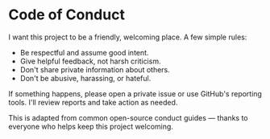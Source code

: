 # Code of Conduct

I want this project to be a friendly, welcoming place. A few simple rules:

- Be respectful and assume good intent.
- Give helpful feedback, not harsh criticism.
- Don't share private information about others.
- Don't be abusive, harassing, or hateful.

If something happens, please open a private issue or use GitHub's reporting tools. I'll review reports and take action as needed.

This is adapted from common open-source conduct guides — thanks to everyone who helps keep this project welcoming.